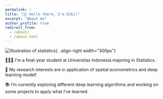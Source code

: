 ```yaml
---
permalink: /
title: "👋🏼 Hello there, I'm Diki!"
excerpt: "About me"
author_profile: true
redirect_from: 
  - /about/
  - /about.html
---
```


![Illustration of statistics](https://encrypted-tbn0.gstatic.com/images?q=tbn:ANd9GcRe2pr-HwfdlE_YWgrI47Rt244myS9jqIQi2MmWWEvR2g&s){: .align-right width="300px"}

👨🏻‍💻 I'm a final-year student at Universitas Indonesia majoring in Statistics.

🔬 My research interests are in application of spatial econometrics and deep learning model!

📚 I’m currently exploring different deep learning algorithms and working on some projects to apply what I’ve learned. 
